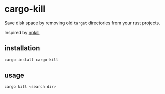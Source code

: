 # cargo-kill

Save disk space by removing old `target` directories from your rust projects.

Inspired by [npkill](https://npkill.js.org/)

## installation
```sh
cargo install cargo-kill
```

## usage
```sh
cargo kill <search dir>
```
